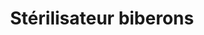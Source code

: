 ---
title: "Stérilisateur biberons"
categories: [équipement]
image: "img/biberons-sterilisateur.webp"
website: ""

price: 64
progress: 0
---